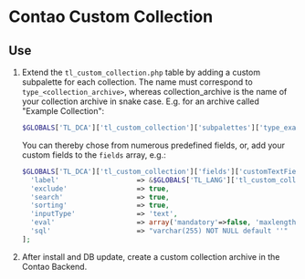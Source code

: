 # Contao Custom Collection


## Use
1. Extend the `tl_custom_collection.php` table by adding a custom subpalette for each collection. The name must correspond to `type_<collection_archive>`, whereas collection_archive is the name of your collection archive in snake case. E.g. for an archive called "Example Collection":
   ```php
   $GLOBALS['TL_DCA']['tl_custom_collection']['subpalettes']['type_example_collection'] = ';{image_legend},addImage;{text_legend},text;';
   ```
   You can thereby chose from numerous predefined fields, or, add your custom fields to the `fields` array, e.g.:
   ```php
   $GLOBALS['TL_DCA']['tl_custom_collection']['fields']['customTextField'] = [
     'label'                   => &$GLOBALS['TL_LANG']['tl_custom_collection']['customTextField'],
     'exclude'                 => true,
     'search'                  => true,
     'sorting'                 => true,
     'inputType'               => 'text',
     'eval'                    => array('mandatory'=>false, 'maxlength'=>255),
     'sql'                     => "varchar(255) NOT NULL default ''"
   ];
   ```
2. After install and DB update, create a custom collection archive in the Contao Backend.
